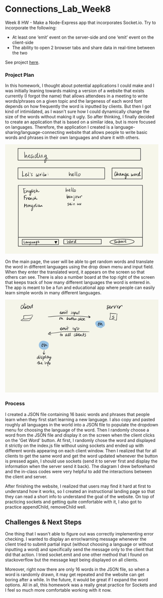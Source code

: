 # Connections_Lab_Week8
Week 8 HW - Make a Node-Express app that incorporates Socket.io. Try to incorporate the following:
- At least one ‘emit’ event on the server-side and one ‘emit’ event on the client-side
- The ability to open 2 browser tabs and share data in real-time between the two

See project [here](https://connecting-languages.glitch.me//).

### Project Plan

In this homework, I thought about potential applications I could make and I was initially leaning towards making a version of a website that exists currently (I forgot the name) that allows attendees in a meeting to write words/phrases on a given topic and the largeness of each word font depends on how frequently the word is inputted by clients. But then I got kind of intimidated, as I wasn't sure how I could dynamically change the size of the words without making it ugly. So after thinking, I finally decided to create an application that is based on a similar idea, but is more focused on languages. Therefore, the application I created is a language-sharing/language-connecting website that allows people to write basic words and phrases in their own languages and share it with others. 

<img src="public/images/wireframe.jpg" width="600"/>

On the main page, the user will be able to get random words and translate the word in different languages using the drop down menu and input field. When they enter the translated word, it appears on the screen so that others can see. There is also a number board at the top right of the screen that keeps track of how many different languages the word is entered in. The app is meant to be a fun and educational app where people can easily learn simple words in many different languages.

<img src="public/images/socket_diagram.jpg" width="600"/>

### Process

I created a JSON file containing 16 basic words and phrases that people learn when they first start learning a new language. I also copy and pasted roughly all languages in the world into a JSON file to populate the dropdown menu for choosing the language of the word. Then I randomly choose a word from the JSON file and display it on the screen when the client clicks on the 'Get Word' button. At first, I randomly chose the word and displayed it strictly on the index.js file without using sockets and ended up with different words appearing on each client window. Then I realized that for all clients to get the same word and get the word updated whenever the button is pressed again, I should use sockets (send it to server first and display the information when the server send it back). The diagram I drew beforehand and the in-class codes were very helpful to add the interactions between the client and server. 

After finishing the website, I realized that users may find it hard at first to understand how it works, so I created an instructional landing page so that they can read a short info to understand the goal of the website. On top of practicing sockets and getting quite comfortable with it, I also got to practice appendChild, removeChild well. 

## Challenges & Next Steps

One thing that I wasn't able to figure out was correctly implementing error checking. I wanted to display an error/warning message whenever the client tried to submit partial input (without choosing a language or without inputting a word) and specifically send the message only to the client that did that action. I tried socket.emit and one other method that I found on stackoverflow but the message kept being displayed on all clients. 

Moreover, right now there are only 16 words in the JSON file, so when a word is randomly drawn, it may get repeated and the website can get boring after a while. In the future, it would be great if I expand the word options. All in all, this homework was a really great practice for Sockets and I feel so much more comfortable working with it now. 
